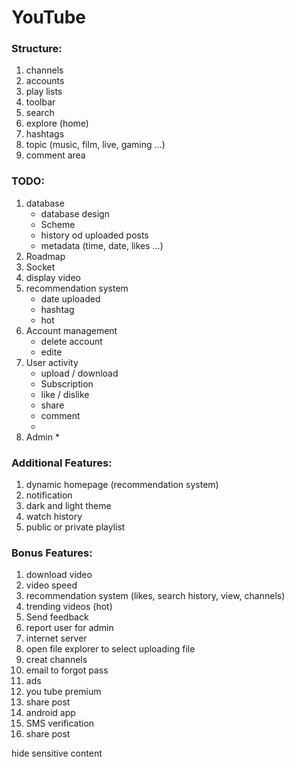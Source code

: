 # YouTube



### Structure:
1. channels
2. accounts
3. play lists 
4. toolbar
5. search
6. explore (home)
7. hashtags
8. topic (music, film, live, gaming ...)
9. comment area



### TODO:
1. database
   * database design
   * Scheme
   * history od uploaded posts
   * metadata (time, date, likes ...)
2. Roadmap
3. Socket
4. display video
5. recommendation system
    * date uploaded
    * hashtag
    * hot
6. Account management
    * delete account
    * edite
7. User activity
    * upload / download
    * Subscription
    * like / dislike
    * share
    * comment
    * 
8. Admin
   *

### Additional Features:
1. dynamic homepage (recommendation system)
2. notification
3. dark and light theme
4. watch history
5. public or private playlist



### Bonus Features:
1. download video
2. video speed
3. recommendation system (likes, search history, view, channels)
4. trending videos (hot)
5. Send feedback
6. report user for admin
7. internet server 
8. open file explorer to select uploading file 
9. creat channels
10. email to forgot pass
11. ads
12. you tube premium
13. share post
14. android app 
15. SMS verification
16. share post



hide sensitive content
